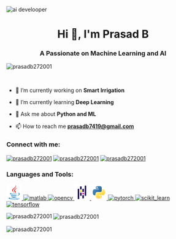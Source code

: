 ![ai develooper](https://user-images.githubusercontent.com/111224260/185900017-07faed39-7bed-4711-b5dd-07078b6c1d5c.jpg)


<h1 align="center">Hi 👋, I'm Prasad B</h1>
<h3 align="center">A Passionate on Machine Learning and AI</h3>
<p align="left"> <img src="https://komarev.com/ghpvc/?username=prasadb272001&label=Profile%20views&color=0e75b6&style=flat" alt="prasadb272001" /> </p>
<p align="left"> <a href="https://twitter.com/" target="blank"><img src="https://img.shields.io/twitter/follow/?logo=twitter&style=for-the-badge" alt="" /></a> </p>

- 🔭 I’m currently working on **Smart Irrigation**

- 🌱 I’m currently learning **Deep Learning**

- 💬 Ask me about **Python and ML**

- 📫 How to reach me **prasadb7419@gmail.com**

<h3 align="left">Connect with me:</h3>
<p align="left">
<a href="https://linkedin.com/in/prasadb272001" target="blank"><img align="center" src="https://raw.githubusercontent.com/rahuldkjain/github-profile-readme-generator/master/src/images/icons/Social/linked-in-alt.svg" alt="prasadb272001" height="30" width="40" /></a>
<a href="https://kaggle.com/prasadb272001" target="blank"><img align="center" src="https://raw.githubusercontent.com/rahuldkjain/github-profile-readme-generator/master/src/images/icons/Social/kaggle.svg" alt="prasadb272001" height="30" width="40" /></a>
<a href="https://www.leetcode.com/prasadb272001" target="blank"><img align="center" src="https://raw.githubusercontent.com/rahuldkjain/github-profile-readme-generator/master/src/images/icons/Social/leet-code.svg" alt="prasadb272001" height="30" width="40" /></a>
</p>

<h3 align="left">Languages and Tools:</h3>
<p align="left"> <a href="https://www.java.com" target="_blank" rel="noreferrer"> <img src="https://raw.githubusercontent.com/devicons/devicon/master/icons/java/java-original.svg" alt="java" width="40" height="40"/> </a> <a href="https://www.mathworks.com/" target="_blank" rel="noreferrer"> <img src="https://upload.wikimedia.org/wikipedia/commons/2/21/Matlab_Logo.png" alt="matlab" width="40" height="40"/> </a> <a href="https://opencv.org/" target="_blank" rel="noreferrer"> <img src="https://www.vectorlogo.zone/logos/opencv/opencv-icon.svg" alt="opencv" width="40" height="40"/> </a> <a href="https://pandas.pydata.org/" target="_blank" rel="noreferrer"> <img src="https://raw.githubusercontent.com/devicons/devicon/2ae2a900d2f041da66e950e4d48052658d850630/icons/pandas/pandas-original.svg" alt="pandas" width="40" height="40"/> </a> <a href="https://www.python.org" target="_blank" rel="noreferrer"> <img src="https://raw.githubusercontent.com/devicons/devicon/master/icons/python/python-original.svg" alt="python" width="40" height="40"/> </a> <a href="https://pytorch.org/" target="_blank" rel="noreferrer"> <img src="https://www.vectorlogo.zone/logos/pytorch/pytorch-icon.svg" alt="pytorch" width="40" height="40"/> </a> <a href="https://scikit-learn.org/" target="_blank" rel="noreferrer"> <img src="https://upload.wikimedia.org/wikipedia/commons/0/05/Scikit_learn_logo_small.svg" alt="scikit_learn" width="40" height="40"/> </a> <a href="https://www.tensorflow.org" target="_blank" rel="noreferrer"> <img src="https://www.vectorlogo.zone/logos/tensorflow/tensorflow-icon.svg" alt="tensorflow" width="40" height="40"/> </a> </p>

<p><img align="left" src="https://github-readme-stats.vercel.app/api/top-langs?username=prasadb272001&show_icons=true&locale=en&layout=compact" alt="prasadb272001" /></p>

<p>&nbsp;<img align="center" src="https://github-readme-stats.vercel.app/api?username=prasadb272001&show_icons=true&locale=en" alt="prasadb272001" /></p>

<p><img align="center" src="https://github-readme-streak-stats.herokuapp.com/?user=prasadb272001&" alt="prasadb272001" /></p>
